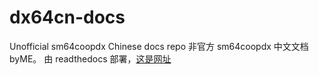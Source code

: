 # dx64cn-docs
Unofficial sm64coopdx Chinese docs repo
非官方 sm64coopdx 中文文档 byME。
由 readthedocs 部署，[这是网址](https://dx64cn.readthedocs.io)